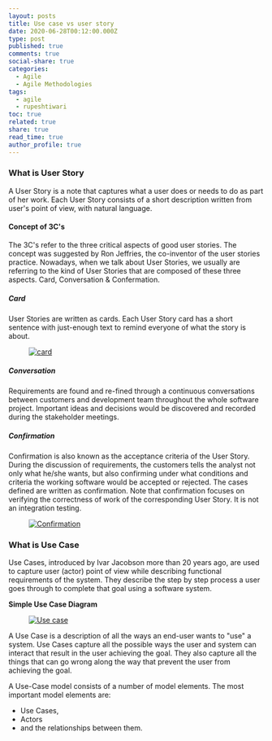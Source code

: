 ```yaml
---
layout: posts
title: Use case vs user story
date: 2020-06-28T00:12:00.000Z
type: post
published: true
comments: true
social-share: true
categories:
  - Agile
  - Agile Methodologies
tags:
  - agile
  - rupeshtiwari
toc: true
related: true
share: true
read_time: true
author_profile: true
---
```


<p><!-- wp:heading {"level":3} --></p>
<h3>What is User Story</h3>
<p><!-- /wp:heading --></p>
<p><!-- wp:paragraph --></p>
<p>A User Story is a note that captures what a user does or needs to do as part of her work. Each User Story consists of a short description written from user's point of view, with natural language.</p>
<p><!-- /wp:paragraph --></p>
<p><!-- wp:heading {"level":4} --></p>
<h4><a href="https://gist.github.com/rupeshtiwari/29b80210a1cbffad40ea08cc3e09c52e#concept-of-3cs"></a>Concept of 3C's</h4>
<p><!-- /wp:heading --></p>
<p><!-- wp:paragraph --></p>
<p>The 3C's refer to the three critical aspects of good user stories. The concept was suggested by Ron Jeffries, the co-inventor of the user stories practice. Nowadays, when we talk about User Stories, we usually are referring to the kind of User Stories that are composed of these three aspects. Card, Conversation &amp; Confermation.</p>
<p><!-- /wp:paragraph --></p>
<p><!-- wp:heading {"level":5} --></p>
<h5><a href="https://gist.github.com/rupeshtiwari/29b80210a1cbffad40ea08cc3e09c52e#card"></a>Card</h5>
<p><!-- /wp:heading --></p>
<p><!-- wp:paragraph --></p>
<p>User Stories are written as cards. Each User Story card has a short sentence with just-enough text to remind everyone of what the story is about.</p>
<p><!-- /wp:paragraph --></p>
<p><!-- wp:image {"linkDestination":"custom"} --></p>
<figure class="wp-block-image"><a href="https://camo.githubusercontent.com/c26a7bde57512351ad665950b5b51fdb1e1c8576/68747470733a2f2f63646e2d696d616765732e76697375616c2d706172616469676d2e636f6d2f67756964652f6167696c652f757365722d73746f72792d76732d7573652d636173652f30322d757365722d73746f72792d6578616d706c652e706e67" target="_blank" rel="noreferrer noopener"><img src="{{ site.baseurl }}/assets/2020/06/68747470733a2f2f63646e2d696d616765732e76697375616c2d706172616469676d2e636f6d2f67756964652f6167696c652f757365722d73746f72792d76732d7573652d636173652f30322d757365722d73746f72792d6578616d706c652e706e67" alt="card" /></a></figure>
<p><!-- /wp:image --></p>
<p><!-- wp:heading {"level":5} --></p>
<h5><a href="https://gist.github.com/rupeshtiwari/29b80210a1cbffad40ea08cc3e09c52e#conversation"></a>Conversation</h5>
<p><!-- /wp:heading --></p>
<p><!-- wp:paragraph --></p>
<p>Requirements are found and re-fined through a continuous conversations between customers and development team throughout the whole software project. Important ideas and decisions would be discovered and recorded during the stakeholder meetings.&nbsp;<a target="_blank" rel="noreferrer noopener" href="https://camo.githubusercontent.com/e2d0714359d8ba37ecf5ef987478c232a5c9264f/68747470733a2f2f63646e2d696d616765732e76697375616c2d706172616469676d2e636f6d2f67756964652f6167696c652f757365722d73746f72792d76732d7573652d636173652f30332d757365722d73746f72792d636f6e766572736174696f6e2e706e67"></a></p>
<p><!-- /wp:paragraph --></p>
<p><!-- wp:heading {"level":5} --></p>
<h5><a href="https://gist.github.com/rupeshtiwari/29b80210a1cbffad40ea08cc3e09c52e#confirmation"></a>Confirmation</h5>
<p><!-- /wp:heading --></p>
<p><!-- wp:paragraph --></p>
<p>Confirmation is also known as the acceptance criteria of the User Story. During the discussion of requirements, the customers tells the analyst not only what he/she wants, but also confirming under what conditions and criteria the working software would be accepted or rejected. The cases defined are written as confirmation. Note that confirmation focuses on verifying the correctness of work of the corresponding User Story. It is not an integration testing.</p>
<p><!-- /wp:paragraph --></p>
<p><!-- wp:image {"linkDestination":"custom"} --></p>
<figure class="wp-block-image"><a href="https://camo.githubusercontent.com/e4d986d20a6e426922caa8e8a036ed263898f214/68747470733a2f2f63646e2d696d616765732e76697375616c2d706172616469676d2e636f6d2f67756964652f6167696c652f757365722d73746f72792d76732d7573652d636173652f30342d757365722d73746f72792d636f6e6669726d6174696f6e2e706e67" target="_blank" rel="noreferrer noopener"><img src="{{ site.baseurl }}/assets/2020/06/68747470733a2f2f63646e2d696d616765732e76697375616c2d706172616469676d2e636f6d2f67756964652f6167696c652f757365722d73746f72792d76732d7573652d636173652f30342d757365722d73746f72792d636f6e6669726d6174696f6e2e706e67" alt="Confirmation" /></a></figure>
<p><!-- /wp:image --></p>
<p><!-- wp:heading {"level":3} --></p>
<h3><a href="https://gist.github.com/rupeshtiwari/29b80210a1cbffad40ea08cc3e09c52e#what-is-use-case"></a>What is Use Case</h3>
<p><!-- /wp:heading --></p>
<p><!-- wp:paragraph --></p>
<p>Use Cases, introduced by Ivar Jacobson more than 20 years ago, are used to capture user (actor) point of view while describing functional requirements of the system. They describe the step by step process a user goes through to complete that goal using a software system.</p>
<p><!-- /wp:paragraph --></p>
<p><!-- wp:paragraph --></p>
<p><strong>Simple Use Case Diagram</strong></p>
<p><!-- /wp:paragraph --></p>
<p><!-- wp:image {"linkDestination":"custom"} --></p>
<figure class="wp-block-image"><a href="https://camo.githubusercontent.com/397e9fb523b29931e4f04bd40900cdae012ac610/68747470733a2f2f63646e2d696d616765732e76697375616c2d706172616469676d2e636f6d2f67756964652f6167696c652f757365722d73746f72792d76732d7573652d636173652f30352d73696d706c652d7573652d636173652d6469616772616d2e706e67" target="_blank" rel="noreferrer noopener"><img src="{{ site.baseurl }}/assets/2020/06/68747470733a2f2f63646e2d696d616765732e76697375616c2d706172616469676d2e636f6d2f67756964652f6167696c652f757365722d73746f72792d76732d7573652d636173652f30352d73696d706c652d7573652d636173652d6469616772616d2e706e67" alt="Use case" /></a></figure>
<p><!-- /wp:image --></p>
<p><!-- wp:paragraph --></p>
<p>A Use Case is a description of all the ways an end-user wants to "use" a system. Use Cases capture all the possible ways the user and system can interact that result in the user achieving the goal. They also capture all the things that can go wrong along the way that prevent the user from achieving the goal.</p>
<p><!-- /wp:paragraph --></p>
<p><!-- wp:paragraph --></p>
<p>A Use-Case model consists of a number of model elements. The most important model elements are:</p>
<p><!-- /wp:paragraph --></p>
<p><!-- wp:list --></p>
<ul>
<li>Use Cases,</li>
<li>Actors</li>
<li>and the relationships between them.</li>
</ul>
<p><!-- /wp:list --></p>
